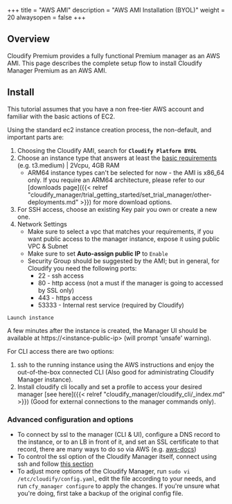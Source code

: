 +++
title = "AWS AMI"
description = "AWS AMI Installation (BYOL)"
weight = 20
alwaysopen = false
+++

## Overview
Cloudify Premium provides a fully functional Premium manager as an AWS AMI. This page describes the complete setup flow to install Cloudify Manager Premium as an AWS AMI.


## Install

This tutorial assumes that you have a non free-tier AWS account and familiar with the basic actions of EC2.

Using the standard ec2 instance creation process, the non-default, and important parts are:
1. Choosing the Cloudify AMI, search for **`Cloudify Platform BYOL`**
2. Choose an instance type that answers at least the [basic requirements](https://docs.cloudify.co/latest/install_maintain/installation/prerequisites/) (e.g. t3.medium) | 2Vcpu, 4GB RAM
   - ARM64 instance types can't be selected for now - the AMI is x86_64 only. If you require an ARM64 architecture, please refer to our [downloads page]({{< relref "cloudify_manager/trial_getting_started/set_trial_manager/other-deployments.md" >}}) for more download options.
3. For SSH access, choose an existing Key pair you own or create a new one.
4. Network Settings
   - Make sure to select a vpc that matches your requirements, if you want public access to the manager instance, expose it using public VPC & Subnet
   - Make sure to set **Auto-assign public IP** to `Enable`
   - Security Group should be suggested by the AMI; but in general, for Cloudify you need the following ports:
     - 22 - ssh access
     - 80 - http access (not a must if the manager is going to accessed by SSL only)
     - 443 - https access
     - 53333 - Internal rest service (required by Cloudify)

`Launch instance`

A few minutes after the instance is created, the Manager UI should be available at https://\<instance-public-ip\> (will prompt 'unsafe' warning).

For CLI access there are two options:
1. ssh to the running instance using the AWS instructions and enjoy the out-of-the-box connected CLI (Also good for administrating Cloudify Manager instance).
2. Install cloudify cli locally and set a profile to access your desired manager [see here]({{< relref "cloudify_manager/cloudify_cli/_index.md" >}}) (Good for external connections to the manager commands only).

### Advanced configuration and options ###
- To connect by ssl to the manager (CLI & UI), configure a DNS record to the instance, or to an LB in front of it, and set an SSL certificate to that record, there are many ways to do so via AWS (e.g. [aws-docs](https://docs.aws.amazon.com/cloudhsm/latest/userguide/ssl-offload-linux.html))
- To control the ssl option of the Cloudify Manager itself, connect using ssh and follow [this section](https://docs.cloudify.co/latest/cloudify_manager/architecture/security/communication/#ssl-mode-for-external-communication)
- To adjust more options of the Cloudify Manager, run `sudo vi /etc/cloudify/config.yaml`, edit the file according to your needs, and run `cfy_manager configure` to apply the changes. If you're unsure what you're doing, first take a backup of the original config file.
